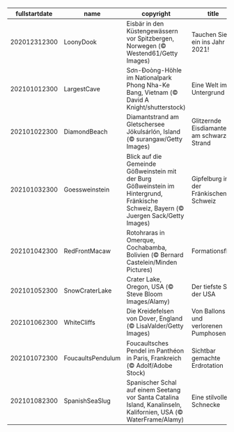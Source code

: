 |fullstartdate|name|copyright|title|image|
|--|--|--|--|--|
202012312300|LoonyDook|Eisbär in den Küstengewässern vor Spitzbergen, Norwegen (© Westend61/Getty Images)|Tauchen Sie ein ins Jahr 2021!|![](/de-DE/2021/01/202012312300LoonyDook.jpg)|
202101012300|LargestCave|Sơn-Đoòng-Höhle im Nationalpark Phong Nha-Ke Bang, Vietnam (© David A Knight/shutterstock)|Eine Welt im Untergrund|![](/de-DE/2021/01/202101012300LargestCave.jpg)|
202101022300|DiamondBeach|Diamantstrand am Gletschersee Jökulsárlón, Island (© surangaw/Getty Images)|Glitzernde Eisdiamanten am schwarzen Strand|![](/de-DE/2021/01/202101022300DiamondBeach.jpg)|
202101032300|Goessweinstein|Blick auf die Gemeinde Gößweinstein mit der Burg Gößweinstein im Hintergrund, Fränkische Schweiz, Bayern (© Juergen Sack/Getty Images)|Gipfelburg in der Fränkischen Schweiz|![](/de-DE/2021/01/202101032300Goessweinstein.jpg)|
202101042300|RedFrontMacaw|Rotohraras in Omerque,  Cochabamba, Bolivien (© Bernard Castelein/Minden Pictures)|Formationsflug|![](/de-DE/2021/01/202101042300RedFrontMacaw.jpg)|
202101052300|SnowCraterLake|Crater Lake, Oregon, USA (© Steve Bloom Images/Alamy)|Der tiefste See der USA|![](/de-DE/2021/01/202101052300SnowCraterLake.jpg)|
202101062300|WhiteCliffs|Die Kreidefelsen von Dover, England (© LisaValder/Getty Images)|Von Ballons und verlorenen Pumphosen|![](/de-DE/2021/01/202101062300WhiteCliffs.jpg)|
202101072300|FoucaultsPendulum|Foucaultsches Pendel im Panthéon in Paris, Frankreich (© Adolf/Adobe Stock)|Sichtbar gemachte Erdrotation|![](/de-DE/2021/01/202101072300FoucaultsPendulum.jpg)|
202101082300|SpanishSeaSlug|Spanischer Schal auf einem Seetang vor Santa Catalina Island, Kanalinseln, Kalifornien, USA (© WaterFrame/Alamy)|Eine stilvolle Schnecke|![](/de-DE/2021/01/202101082300SpanishSeaSlug.jpg)|
